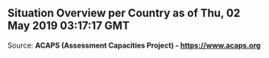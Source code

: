 ## Situation Overview per Country as of Thu, 02 May 2019 03:17:17 GMT

Source: **ACAPS (Assessment Capacities Project) - https://www.acaps.org**